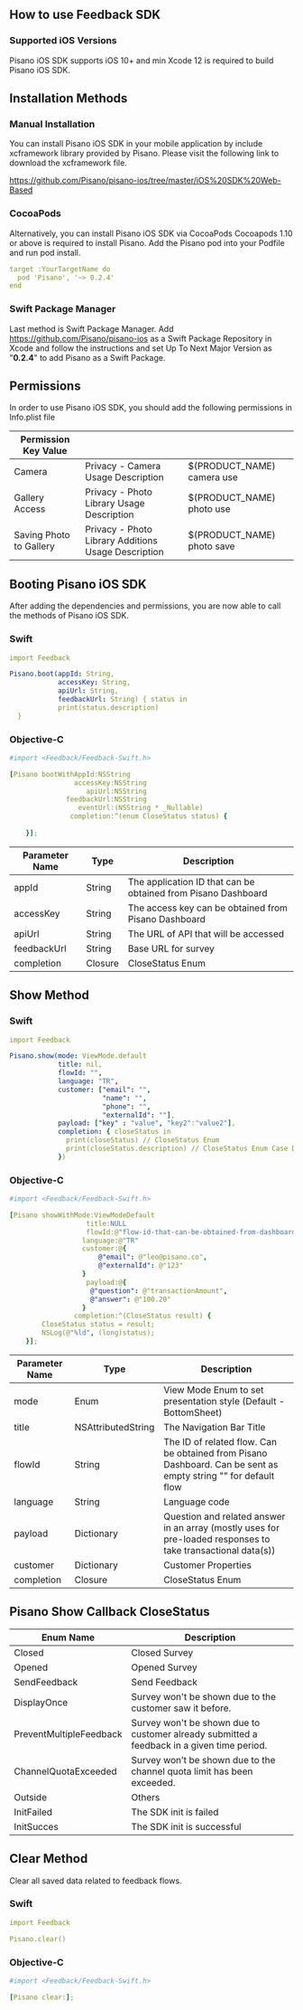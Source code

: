 ## How to use Feedback SDK

### Supported iOS Versions
Pisano iOS SDK supports iOS 10+ and min Xcode 12 is required to build Pisano iOS SDK.

## Installation Methods

### Manual Installation
You can install Pisano iOS SDK in your mobile application by include xcframework library provided by Pisano. Please visit the following link to download the xcframework file.

https://github.com/Pisano/pisano-ios/tree/master/iOS%20SDK%20Web-Based

### CocoaPods

Alternatively, you can install Pisano iOS SDK via CocoaPods
Cocoapods 1.10 or above is required to install Pisano. Add the Pisano pod into your Podfile and run pod install.

```yaml
target :YourTargetName do 
  pod 'Pisano', '~> 0.2.4'
end
```

### Swift Package Manager
Last method is Swift Package Manager.
Add https://github.com/Pisano/pisano-ios as a Swift Package Repository in Xcode and follow the instructions and set Up To Next Major Version as "**0.2.4**" to add Pisano as a Swift Package.

## Permissions

In order to use Pisano iOS SDK, you should add the following permissions in Info.plist file

| Permission Key Value | | |
| ------- | --- | --- |
| Camera | Privacy - Camera Usage Description | $(PRODUCT_NAME) camera use |
| Gallery Access | Privacy - Photo Library Usage Description | $(PRODUCT_NAME) photo use |
| Saving Photo to Gallery | Privacy - Photo Library Additions Usage Description | $(PRODUCT_NAME) photo save |


## Booting Pisano iOS SDK

After adding the dependencies and permissions, you are now able to call the methods of Pisano iOS SDK.

### Swift

```yaml
import Feedback

Pisano.boot(appId: String, 
            accessKey: String,
            apiUrl: String,
            feedbackUrl: String) { status in
            print(status.description)
  }
```

### Objective-C

```yaml
#import <Feedback/Feedback-Swift.h>

[Pisano bootWithAppId:NSString
                accessKey:NSString
                   apiUrl:NSString
              feedbackUrl:NSString
                 eventUrl:(NSString * _Nullable)
               completion:^(enum CloseStatus status) {
        
    }];
```

| Parameter Name | Type  | Description  |
| ------- | --- | --- |
| appId  | String | The application ID that can be obtained from Pisano Dashboard  |
| accessKey  | String | The access key can be obtained from Pisano Dashboard |
| apiUrl  | String | The URL of API that will be accessed |
| feedbackUrl  | String | Base URL for survey |
| completion | Closure | CloseStatus Enum |

## Show Method

### Swift

```yaml
import Feedback

Pisano.show(mode: ViewMode.default
            title: nil,
            flowId: "",
            language: "TR",
            customer: ["email": "",
                       "name": "",
                       "phone": "",
                       "externalId": ""],
            payload: ["key" : "value", "key2":"value2"],
            completion: { closeStatus in
              print(closeStatus) // CloseStatus Enum
              print(closeStatus.description) // CloseStatus Enum Case Description
            })
```

### Objective-C

```yaml
#import <Feedback/Feedback-Swift.h>

[Pisano showWithMode:ViewModeDefault
                   title:NULL
                   flowId:@"flow-id-that-can-be-obtained-from-dashboard"
                  language:@"TR"
                  customer:@{
                      @"email": @"leo@pisano.co",
                      @"externalId": @"123"
                  }
                   payload:@{
                    @"question": @"transactionAmount",
                    @"answer": @"100.20"
                  }
                completion:^(CloseStatus result) {
        CloseStatus status = result;
        NSLog(@"%ld", (long)status);
    }];
```

| Parameter  Name | Type  | Description  |
| ------- | --- | --- |
| mode | Enum | View Mode Enum to set presentation style (Default - BottomSheet) |
| title | NSAttributedString | The Navigation Bar Title |
| flowId | String | The ID of related flow. Can be obtained from Pisano Dashboard. Can be sent as empty string "" for default flow |
| language | String | Language code |
| payload | Dictionary  | Question and related answer in an array (mostly uses for pre-loaded responses to take transactional data(s))  |
| customer | Dictionary | Customer Properties |
| completion | Closure | CloseStatus Enum |

## Pisano Show Callback CloseStatus

| Enum  Name | Description  |
| ------- | --- | 
| Closed | Closed Survey  |
| Opened | Opened Survey | 
| SendFeedback  | Send Feedback   |
| DisplayOnce  | Survey won't be shown due to the customer saw it before.  |
| PreventMultipleFeedback  | Survey won't be shown due to customer already submitted a feedback in a given time period.  |
| ChannelQuotaExceeded | Survey won’t be shown due to the channel quota limit has been exceeded. |
| Outside | Others |
| InitFailed | The SDK init is failed |
| InitSucces | The SDK init is successful |

## Clear Method
Clear all saved data related to feedback flows.

### Swift

```yaml
import Feedback

Pisano.clear()
```

### Objective-C

```yaml
#import <Feedback/Feedback-Swift.h>

[Pisano clear:];
```
